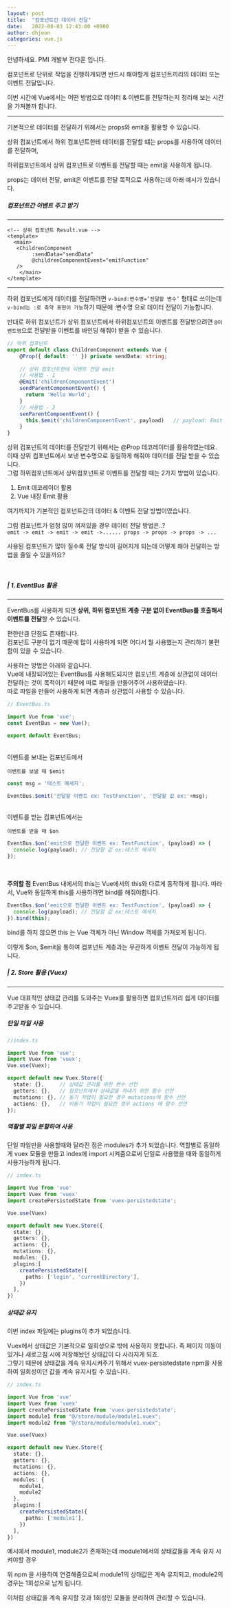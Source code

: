 ```yaml
---
layout: post
title:  "컴포넌트간 데이터 전달"
date:   2022-08-03 12:43:00 +0900
author: dhjeon
categories: vue.js
---
```


안녕하세요. PMI 개발부 전다훈 입니다.     

컴포넌트로 단위로 작업을 진행하게되면 반드시 해야할게 컴포넌트끼리의 데이터 또는 이벤트 전달입니다.      

이번 시간에 Vue에서는 어떤 방법으로 데이터 & 이벤트를 전달하는지 정리해 보는 시간을 가져볼까 합니다.
___

기본적으로 데이터를 전달하기 위해서는 props와 emit을 활용할 수 있습니다.       
        
상위 컴포넌트에서 하위 컴포넌트한테 데이터를 전달할 떄는 props를 사용하여 데이터를 전달하며,

하위컴포넌트에서 상위 컴포넌트로 이벤트를 전달할 때는 emit을 사용하게 됩니다.       

props는 데이터 전달, emit은 이벤트를 전달 목적으로 사용하는데 아래 예시가 있습니다.

##### 컴포넌트간 이벤트 주고 받기
___
```vue
<!-- 상위 컴포넌트 Result.vue -->
<template>
  <main>
   <ChildrenComponent 
        :sendData="sendData"  
        @childrenComponentEvent="emitFunction"
   />             
	</main>
</template>
```

___
하위 컴포넌트에게 데이터를 전달하려면 ```v-bind:변수명=’전달할 변수’``` 형태로 쓰이는데 ```v-bind는 :로 축약 표현이 가능```하기 때문에 :변수명 으로 데이터 전달이 가능합니다.             

반대로 하위 컴포넌트가 상위 컴포넌트에서 하위컴포넌트의 이벤트를 전달받으려면 ```@이벤트명```으로 전달받을 이벤트를 바인딩 해줘야 받을 수 있습니다.
        
```typescript
// 하위 컴포넌트
export default class ChildrenComponent extends Vue {
	@Prop({ default: '' }) private sendData: string;
    
    // 상위 컴포넌트한테 이벤트 전달 emit
    // 사용법 - 1
    @Emit('childrenComponentEvent')
    sendParentComponentEvent() {
      return 'Hello World';
    }
    // 사용법 - 2
    senParentCompoentEvent() {
      this.$emit('childrenComponentEvent', payload)   // payload: Emit decorator의 return이랑 동일
    }
}
```

상위 컴포넌트의 데이터를 전달받기 위해서는 @Prop 데코레이터를 활용하였는데요. 이때 상위 컴포넌트에서 보낸 변수명으로 동일하게 해줘야 데이터를 전달 받을 수 있습니다.     
그럼 하위컴포넌트에서 상위컴포넌트로 이벤트를 전달할 때는 2가지 방법이 있습니다.
1. Emit 데코레이더 활용
2. Vue 내장 Emit 활용

여기까지가 기본적인 컴포넌트간의 데이터 & 이벤트 전달 방법이였습니다.

그럼 컴포넌트가 엄청 많이 껴져있을 경우 데이터 전달 방법은..?        
```emit -> emit -> emit -> emit ->...... props -> props -> props -> ...```

사용된 컴포넌트가 많아 질수록 전달 방식이 길어지게 되는데 어떻게 해야 전달하는 방법을 줄일 수 있을까요?
    
<br />

##### | 1. EventBus 활용
___

EventBus를 사용하게 되면 **상위, 하위 컴포넌트 계층 구분 없이 EventBus를 호출해서 이벤트를 전달**할 수 있습니다.

편한만큼 단점도 존재합니다.        
컴포넌트 구분이 없기 때문에 많이 사용하게 되면 어디서 뭘 사용했는지 관리하기 불편함이 있을 수 있습니다.

사용하는 방법은 아래와 같습니다.  
Vue에 내장되어있는 EventBus를 사용해도되지만 컴포넌트 계층에 상관없이 데이터 전달하는 것이 목적이기 때문에 따로 파일을 만들어주어 사용하였습니다.      
따로 파일을 만들어 사용하게 되면 계층과 상관없이 사용할 수 있습니다.

```typescript
// EventBus.ts

import Vue from 'vue';
const EventBus = new Vue();

export default EventBus;
```
<br />
이벤트를 보내는 컴포넌트에서         

```이벤트를 보낼 때 $emit```
```typescript
const msg = '테스트 메세지';

EventBus.$emit('전달할 이벤트 ex: TestFunction', '전달할 값 ex:'+msg);
```

<br />
이벤트를 받는 컴포넌트에서는         

```이벤트를 받을 때 $on```
```typescript
EventBus.$on('emit으로 전달한 이벤트 ex: TestFunction', (payload) => {
  console.log(payload); // 전달할 값 ex:테스트 메세지
});
```
<br />

**주의할 점**
EventBus 내에서의 this는 Vue에서의 this와 다르게 동작하게 됩니다.
따라서, Vue와 동일하게 this를 사용하려면 bind를 해줘야합니다.

```typescript
EventBus.$on('emit으로 전달한 이벤트 ex: TestFunction', (payload) => {
  console.log(payload); // 전달할 값 ex:테스트 메세지
}).bind(this);
```
bind를 하지 않으면 this 는 Vue 객체가 아닌 Window 객체를 가져오게 됩니다.


이렇게 $on, $emit을 통하여 컴포넌트 계층과는 무관하게 이벤트 전달이 가능하게 됩니다.
<br />

##### | 2. Store 활용 (Vuex)
___
Vue 대표적인 상태값 관리를 도와주는 Vuex를 활용하면 컴포넌트끼리 쉽게 데이터를 주고받을 수 있습니다.

##### 단일 파일 사용
```typescript
//index.ts 

import Vue from 'vue';
import Vuex from 'vuex';
Vue.use(Vuex);

export default new Vuex.Store({
  state: {},     // 상태값 관리를 위한 변수 선언
  getters: {},   // 컴포넌트에서 상태값을 꺼내기 위한 함수 선언
  mutations: {}, // 동기 작업이 필요한 경우 mutations에 함수 선언
  actions: {},   // 비동기 작업이 필요한 경우 actions 에 함수 선언
});
```

##### 역활별 파일 분할하여 사용      
단일 파일만을 사용할때와 달라진 점은 modules가 추가 되었습니다.
역할별로 동일하게 vuex 모듈을 만들고 index에 import 시켜줌으로써 단일로 사용했을 때와 동일하게 사용가능하게 됩니다.

```typescript
// index.ts

import Vue from 'vue'
import Vuex from 'vuex'
import createPersistedState from 'vuex-persistedstate';

Vue.use(Vuex)

export default new Vuex.Store({
  state: {},
  getters: {},
  actions: {},
  mutations: {},
  modules: {},
  plugins:[
    createPersistedState({
      paths: ['login', 'currentDirectory'],
    })
  ],
})


```
##### 상태값 유지

이번 index 파일에는 plugins이 추가 되었습니다.

Vuex에서 상태값은 기본적으로 일회성으로 밖에 사용하지 못합니다. 즉 페이지 이동이 있거나 새로고침 시에 저장해놨던 상태값이 다 사라지게 되죠.       
그렇기 때문에 상태값을 계속 유지시켜주기 위해서 vuex-persistedstate npm을 사용하여 일회성이던 값을 계속 유지시킬 수 있습니다.       

```typescript
// index.ts

import Vue from 'vue'
import Vuex from 'vuex'
import createPersistedState from 'vuex-persistedstate';
import module1 from "@/store/module/module1.vuex";
import module2 from "@/store/module/module1.vuex";

Vue.use(Vuex)

export default new Vuex.Store({
  state: {},
  getters: {},
  mutations: {},
  actions: {},
  modules: {
    module1,
    module2
  },
  plugins:[
    createPersistedState({
      paths: ['module1'],
    })
  ],
})
```

예시에서 module1, module2가 존재하는데 module1에서의 상태값들을 계속 유지 시켜야할 경우

위 npm 을 사용하여 연결해줌으로써 module1의 상태값은 계속 유지되고, module2의 경우는 1회성으로 남게 됩니다.    

이처럼 상태값을 계속 유지할 것과 1회성인 모듈을 분리하여 관리할 수 있습니다.